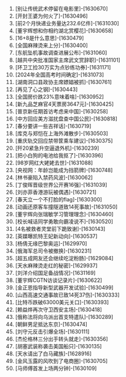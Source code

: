 
1. [别让传统武术停留在电影里]-[1630670]
1. [开封王婆为何火了]-[1630496]
1. [前2个月快递业务量达232.6亿件]-[1631030]
1. [董宇辉想和你相约湖北赏樱花]-[1630658]
1. [16+8是什么意思]-[1630479]
1. [全国麻辣烫来上分]-[1630400]
1. [东航坠机事故调查进展公布]-[1631060]
1. [越共中央批准国家主席武文赏辞职]-[1631101]
1. [环卫工捡30万实为点钞练功券]-[1631171]
1. [2024年全国高考时间确定]-[1631073]
1. [湖南洞口县政协主席嫖娼被抓]-[1630761]
1. [再见了心之钢]-[1630443]
1. [全国房价跌23%意味着啥]-[1630952]
1. [新九品芝麻官4天票房3647元]-[1630425]
1. [普京新任期首访考虑来中国]-[1630258]
1. [中方回应美方滋扰盘查中国公民]-[1630818]
1. [春分要讲一些吉祥话]-[1630719]
1. [库克与郑恺在上海外滩散步]-[1630503]
1. [重庆轨交回应禁带筐乘车建议]-[1630375]
1. [歼20紧急升空逼退外机]-[1630239]
1. [把小白狗的电池给我抠了]-[1630396]
1. [98岁网红大姥姥去世]-[1631088]
1. [央视网：年龄岂能成为挡箭牌]-[1630748]
1. [林书豪陷入禁药风波]-[1630062]
1. [丁俊晖晋级世界公开赛16强]-[1631039]
1. [刘亦菲香港游玩被偶遇]-[1630721]
1. [春天立一个不打脸的flag]-[1630300]
1. [动画还原客车撞隧道致14死事故]-[1631050]
1. [董宇辉向张瑞敏学习管理理念]-[1630460]
1. [校长喊话同学勇敢向霸凌说不]-[1630520]
1. [4名被救者灵堂前下跪致谢]-[1630143]
1. [英媒曝凯特王妃新动向]-[1630537]
1. [杨倩无缘巴黎奥运]-[1629970]
1. [俄海军总司令被撤换]-[1630231]
1. [超五成网友还会继续吃淀粉肠]-[1629084]
1. [天水麻辣烫走红的秘密]-[1629937]
1. [刘洋介绍国足备战情况]-[1631169]
1. [董宇辉CGTN访谈记录片]-[1630622]
1. [金正恩指导新型武器开发试验]-[1630499]
1. [山西高速交通事故已致14死37伤]-[1630333]
1. [比特币跌破63000美元关口]-[1630393]
1. [赖益烨再次守卫西安主场]-[1630418]
1. [俄称法将向乌派出首支特遣队]-[1630289]
1. [朝鲜男足抵达东京]-[1630474]
1. [刘守元反击引爆全场]-[1630111]
1. [杰伦格林三分出手转头就走]-[1630356]
1. [胡塞武装称袭击美国船只]-[1630135]
1. [天水请出了白马藏族]-[1628916]
1. [金风玉露的风吹到了电商圈]-[1630705]
1. [马师傅首发上场两分钟]-[1630109]